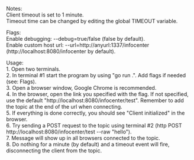 Notes:</br>
    Client timeout is set to 1 minute.</br>
    Timeout time can be changed by editing the global TIMEOUT variable.

Flags:</br>
    Enable debugging: --debug=true/false (false by default).</br>
    Enable custom host url: --url=http://anyurl:1337/infocenter (http://localhost:8080/infocenter by default).

Usage:</br>
    1. Open two terminals.</br>
    2. In terminal #1 start the program by using "go run .". Add flags if needed (see: Flags).</br>
    3. Open a browser window, Google Chrome is recommended.</br>
    4. In the browser, open the link you specified with the flag. If not specified, use the default "http://localhost:8080/infocenter/test". Remember to add the topic at the end of the url when connecting.</br>
    5. If everything is done correctly, you should see "Client initialized" in the browser.</br>
    6. Try sending a POST request to the topic using terminal #2 (http POST http://localhost:8080/infocenter/test --raw "hello").</br>
    7. Message will show up in all browsers connected to the topic.</br>
    8. Do nothing for a minute (by default) and a timeout event will fire, disconnecting the client from the topic.</br>
